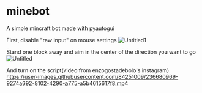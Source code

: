 # minebot
A simple mincraft bot made with pyautogui

First, disable "raw input" on mouse settings
![Untitled1](https://user-images.githubusercontent.com/84251009/236680915-f6ece6b9-f812-4e37-90bb-0d2c91467f5a.png)

Stand one block away and aim in the center of the direction you want to go
![Untitled](https://user-images.githubusercontent.com/84251009/236680948-0d507185-0b1d-4e45-a52b-349337adcce8.png)

And turn on the script(video from enzogostadebolo's instagram)
https://user-images.githubusercontent.com/84251009/236680969-9274a692-8102-4290-a775-a5b4615617f8.mp4

